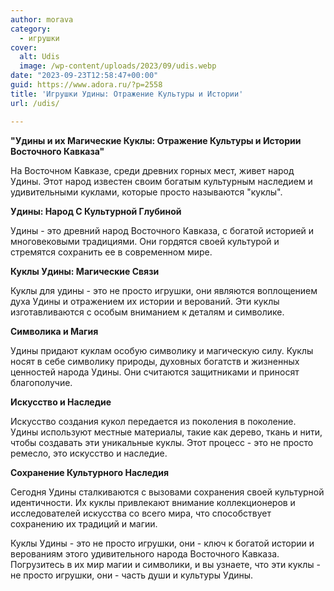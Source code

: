 ```yaml
---
author: morava
category:
  - игрушки
cover:
  alt: Udis
  image: /wp-content/uploads/2023/09/udis.webp
date: "2023-09-23T12:58:47+00:00"
guid: https://www.adora.ru/?p=2558
title: 'Игрушки Удины: Отражение Культуры и Истории'
url: /udis/

---
```

**"Удины и их Магические Куклы: Отражение Культуры и Истории Восточного Кавказа"**

На Восточном Кавказе, среди древних горных мест, живет народ Удины. Этот народ известен своим богатым культурным наследием и удивительными куклами, которые просто называются "куклы".

**Удины: Народ С Культурной Глубиной**

Удины \- это древний народ Восточного Кавказа, с богатой историей и многовековыми традициями. Они гордятся своей культурой и стремятся сохранить ее в современном мире.

**Куклы Удины: Магические Связи**

Куклы для удины \- это не просто игрушки, они являются воплощением духа Удины и отражением их истории и верований. Эти куклы изготавливаются с особым вниманием к деталям и символике.

**Символика и Магия**

Удины придают куклам особую символику и магическую силу. Куклы носят в себе символику природы, духовных богатств и жизненных ценностей народа Удины. Они считаются защитниками и приносят благополучие.

**Искусство и Наследие**

Искусство создания кукол передается из поколения в поколение. Удины используют местные материалы, такие как дерево, ткань и нити, чтобы создавать эти уникальные куклы. Этот процесс \- это не просто ремесло, это искусство и наследие.

**Сохранение Культурного Наследия**

Сегодня Удины сталкиваются с вызовами сохранения своей культурной идентичности. Их куклы привлекают внимание коллекционеров и исследователей искусства со всего мира, что способствует сохранению их традиций и магии.

Куклы Удины \- это не просто игрушки, они \- ключ к богатой истории и верованиям этого удивительного народа Восточного Кавказа. Погрузитесь в их мир магии и символики, и вы узнаете, что эти куклы \- не просто игрушки, они \- часть души и культуры Удины.
